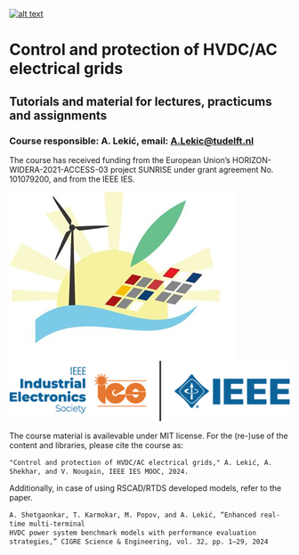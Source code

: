 [![alt text](https://zenodo.org/badge/667398010.svg)](https://zenodo.org/doi/10.5281/zenodo.10828892)
# Control and protection of HVDC/AC electrical grids
## Tutorials and material for lectures, practicums and assignments
### Course responsible: A. Lekić, email: A.Lekic@tudelft.nl

The course has received funding from the European Union’s HORIZON-WIDERA-2021-ACCESS-03 project SUNRISE under grant agreement No. 101079200, and from the IEEE IES.

![alt text](/pictures/sunrise-logo.jpeg?raw=true)
![alt text](/pictures/ies_logo.png?raw=true)

The course material is availevable under MIT license. For the (re-)use of the content and libraries, please cite the course as:
```
"Control and protection of HVDC/AC electrical grids," A. Lekić, A. Shekhar, and V. Nougain, IEEE IES MOOC, 2024.
``` 

Additionally, in case of using RSCAD/RTDS developed models, refer to the paper.
```
A. Shetgaonkar, T. Karmokar, M. Popov, and A. Lekić, “Enhanced real-time multi-terminal
HVDC power system benchmark models with performance evaluation strategies,” CIGRE Science & Engineering, vol. 32, pp. 1–29, 2024
```
